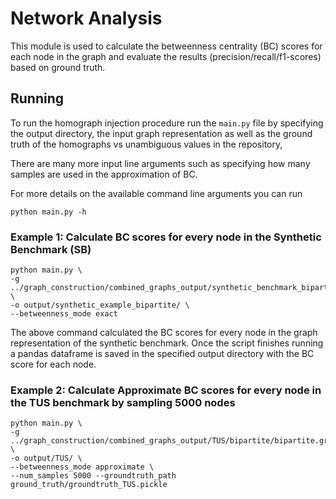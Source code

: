 # Network Analysis

This module is used to calculate the betweenness centrality (BC) scores for each node in the graph and evaluate the results (precision/recall/f1-scores) based on ground truth.

## Running
To run the homograph injection procedure run the `main.py` file by specifying the output directory, the input graph representation
as well as the ground truth of the homographs vs unambiguous values in the repository,

There are many more input line arguments such as specifying how many samples are used in the approximation of BC.

For more details on the available command line arguments you can run 
```
python main.py -h
```

### Example 1: Calculate BC scores for every node in the Synthetic Benchmark (SB)
```
python main.py \
-g ../graph_construction/combined_graphs_output/synthetic_benchmark_bipartite/bipartite/bipartite.graph \
-o output/synthetic_example_bipartite/ \
--betweenness_mode exact
```
The above command calculated the BC scores for every node in the graph representation of the synthetic benchmark.
Once the script finishes running a pandas dataframe is saved in the specified output directory with the BC score for each node.

### Example 2: Calculate Approximate BC scores for every node in the TUS benchmark by sampling 5000 nodes
```
python main.py \
-g ../graph_construction/combined_graphs_output/TUS/bipartite/bipartite.graph \
-o output/TUS/ \
--betweenness_mode approximate \
--num_samples 5000 --groundtruth_path ground_truth/groundtruth_TUS.pickle
```